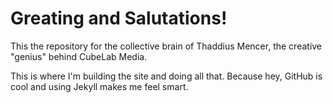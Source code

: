 # Greating and Salutations!

This the repository for the collective brain of Thaddius Mencer, the creative "genius" behind CubeLab Media.

This is where I'm building the site and doing all that. Because hey, GitHub is cool and using Jekyll makes me feel smart.
